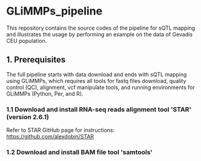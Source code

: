 # GLiMMPs_pipeline
This repository contains the source codes of the pipeline for sQTL mapping and illustrates the usage by performing an example on the data of Gevadis CEU population.
## 1. Prerequisites
The full pipeline starts with data download and ends with sQTL mapping using GLiMMPs, which requires all tools for fastq files download, quality control (QC), alignment, vcf manipulate tools, and running environments for GLiMMPs (Python, Per, and R).
### 1.1 Download and install RNA-seq reads alignment tool 'STAR' (version 2.6.1)
Refer to STAR GitHub page for instructions: https://github.com/alexdobin/STAR
### 1.2 Download and install BAM file tool 'samtools'
